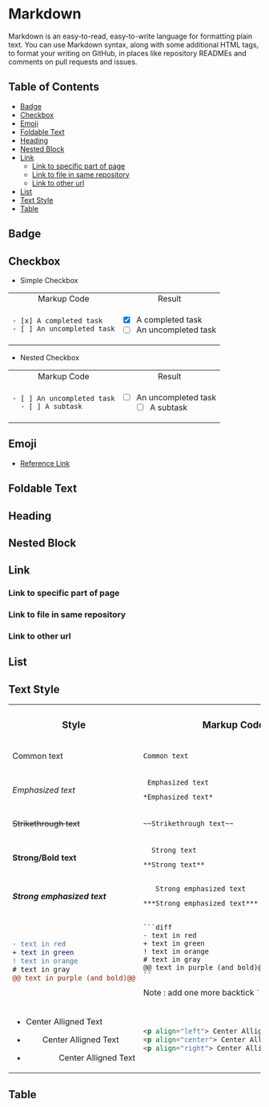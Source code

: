 <h1>Markdown</h1>
Markdown is an easy-to-read, easy-to-write language for formatting plain text. You can use Markdown syntax, along with some additional HTML tags, to format your writing on GitHub, in places like repository READMEs and comments on pull requests and issues.

<h2>Table of Contents</h2>

- [Badge](#badge)
- [Checkbox](#checkbox)
- [Emoji](#emoji)
- [Foldable Text](#foldable-text)
- [Heading](#heading)
- [Nested Block](#nested-block)
- [Link](#link)
  - [Link to specific part of page](#link-to-specific-part-of-page)
  - [Link to file in same repository](#link-to-file-in-same-repository)
  - [Link to other url](#link-to-other-url)
- [List](#list)
- [Text Style](#text-style)
- [Table](#table)



## Badge

## Checkbox

<table>

<tr>

* Simple Checkbox
</tr>

<tr>
<td align="center"> Markup Code</td> 
<td align="center"> Result </td>
</tr>

<tr>
<td> 

```markup
- [x] A completed task
- [ ] An uncompleted task
```

</td>

<td>

- [x] A completed task
- [ ] An uncompleted task

</td>
</tr>

</table>


<table>

<tr>

* Nested Checkbox
</tr>

<tr>
<td align="center"> Markup Code</td> 
<td align="center"> Result </td>
</tr>

<tr>
<td> 

```markup
- [ ] An uncompleted task
  - [ ] A subtask
```

</td>

<td>

- [ ] An uncompleted task
  - [ ] A subtask

</td>
</tr>

</table>


## Emoji
* [Reference Link](https://www.webfx.com/tools/emoji-cheat-sheet/)

## Foldable Text

## Heading

## Nested Block

## Link

### Link to specific part of page

### Link to file in same repository

### Link to other url

## List

## Text Style

<table>

<tr>
<td align="center"> <h3>Style</h3> </td>
<td align="center"> <h3>Markup Code</h3> </td> 
</tr>

<tr>
<td>

Common text
</td>
<td> 

```markup
Common text
```
</td>
</tr>

<tr>
<td>

_Emphasized text_
</td>
<td> 

```markup
_Emphasized text_
```
```markup
*Emphasized text*
```
</td>
</tr>

<tr>
<td>

~~Strikethrough text~~
</td>
<td> 

```markup
~~Strikethrough text~~
```
</td>
</tr>

<tr>
<td>

__Strong/Bold text__
</td>
<td> 

```markup
__Strong text__
```
```markup
**Strong text**
```
</td>
</tr>

<tr>
<td>

___Strong emphasized text___
</td>
<td> 

```markup
___Strong emphasized text___
```
```markup
***Strong emphasized text***
```
</td>
</tr>

<tr>
<td>

```diff
- text in red
+ text in green
! text in orange
# text in gray
@@ text in purple (and bold)@@
```
</td>
<td> 

```markup
```diff
- text in red
+ text in green
! text in orange
# text in gray
@@ text in purple (and bold)@@
``
```
Note : add one more backtick `` ` `` at end
</td>
</tr>

<tr>
<td>

* <p align="left"> Center Alligned Text </p>
* <p align="center"> Center Alligned Text </p>
* <p align="right"> Center Alligned Text </p>
</td>
<td> 

```html
<p align="left"> Center Alligned Text </p>
<p align="center"> Center Alligned Text </p>
<p align="right"> Center Alligned Text </p>
```
</td>
</tr>

</table>

## Table
